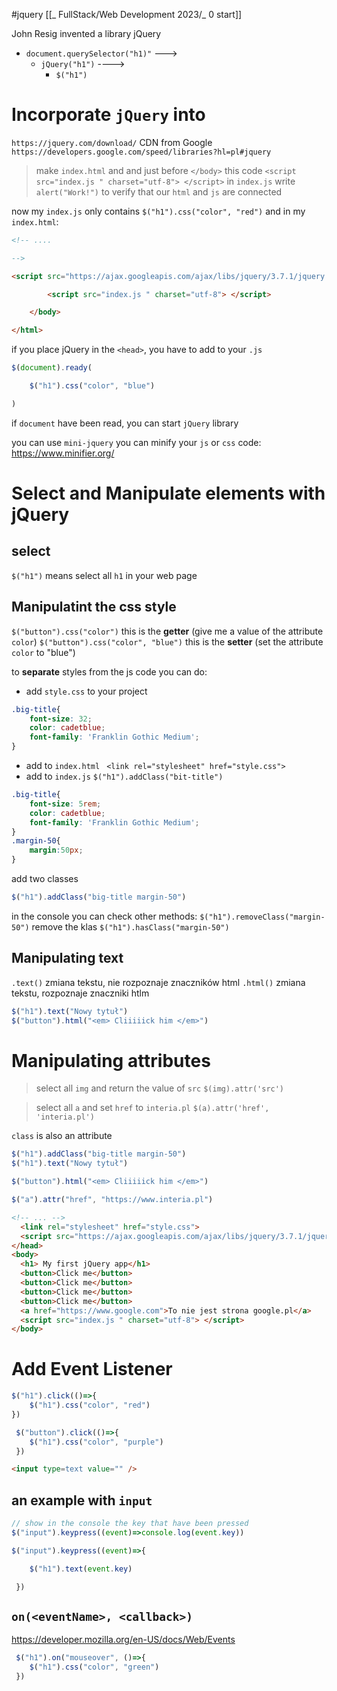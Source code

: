 #jquery 
[[_ FullStack/Web Development 2023/_ 0 start]]

John Resig  invented a library jQuery
- `document.querySelector("h1)"` ---> 
	- `jQuery("h1")` ----> 
		- `$("h1")`

# Incorporate `jQuery` into 
`https://jquery.com/download/` CDN from Google 
`https://developers.google.com/speed/libraries?hl=pl#jquery`

> make `index.html` and and just before `</body>` this code `<script src="index.js " charset="utf-8"> </script>`
> in `index.js` write `alert("Work!")` to verify that our `html` and `js` are connected

now my `index.js` only contains `$("h1").css("color", "red")` 
and in my `index.html`:
```html
<!-- ....

-->

<script src="https://ajax.googleapis.com/ajax/libs/jquery/3.7.1/jquery.min.js"></script>

        <script src="index.js " charset="utf-8"> </script>

    </body>

</html>

```

if you place jQuery in the `<head>`, you have to add to your `.js`
```js
$(document).ready(

    $("h1").css("color", "blue")

)
```
if `document` have been read, you can start `jQuery` library

you can use `mini-jquery`
you can minify your `js` or `css` code:  https://www.minifier.org/


# Select and Manipulate elements with jQuery

## select
`$("h1")` means select all `h1` in your web page

## Manipulatint the css style
`$("button").css("color")` this is the **getter** (give me a value of the attribute `color`)
`$("button").css("color", "blue")` this is the **setter** (set the attribute `color` to "blue")

to **separate** styles from the js code you can do:
- add `style.css` to your project
```css
.big-title{
    font-size: 32;
    color: cadetblue;
    font-family: 'Franklin Gothic Medium';
}
```
- add to `index.html` ` <link rel="stylesheet" href="style.css">`
- add to `index.js` 
`$("h1").addClass("bit-title")`

```css
.big-title{
    font-size: 5rem;
    color: cadetblue;
    font-family: 'Franklin Gothic Medium';
}
.margin-50{
    margin:50px;
}
```

add two classes 
```js
$("h1").addClass("big-title margin-50")
```


in the console you can check other methods:
`$("h1").removeClass("margin-50")` remove the klas
`$("h1").hasClass("margin-50")`



## Manipulating text
`.text()` zmiana tekstu, nie rozpoznaje znaczników html
`.html()` zmiana tekstu, rozpoznaje znaczniki htlm

```js
$("h1").text("Nowy tytuł")
$("button").html("<em> Cliiiiick him </em>")
```


# Manipulating attributes
> select all `img` and return the value of `src`
> `$(img).attr('src')`

>select all `a` and set `href` to `interia.pl` 
>`$(a).attr('href', 'interia.pl')`


`class` is also an attribute

```js
$("h1").addClass("big-title margin-50")
$("h1").text("Nowy tytuł")

$("button").html("<em> Cliiiiick him </em>")

$("a").attr("href", "https://www.interia.pl")
```

```html
<!-- ... -->
  <link rel="stylesheet" href="style.css">
  <script src="https://ajax.googleapis.com/ajax/libs/jquery/3.7.1/jquery.min.js"></script>
</head>
<body>
  <h1> My first jQuery app</h1>
  <button>Click me</button>
  <button>Click me</button>
  <button>Click me</button>
  <button>Click me</button>
  <a href="https://www.google.com">To nie jest strona google.pl</a>
  <script src="index.js " charset="utf-8"> </script>
</body>

```

# Add Event Listener
```js
$("h1").click(()=>{
    $("h1").css("color", "red")
})
```

```js
 $("button").click(()=>{
    $("h1").css("color", "purple")
 })
```



```html
<input type=text value="" />
```

## an example with `input`
```js
// show in the console the key that have been pressed
$("input").keypress((event)=>console.log(event.key))
```

```js
$("input").keypress((event)=>{

    $("h1").text(event.key)

 })
```

## `on(<eventName>, <callback>)`

https://developer.mozilla.org/en-US/docs/Web/Events

```js
 $("h1").on("mouseover", ()=>{
    $("h1").css("color", "green")
 })
```






